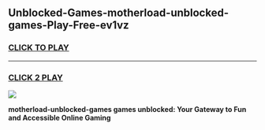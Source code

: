 
## Unblocked-Games-motherload-unblocked-games-Play-Free-ev1vz
<h3>
<a href="https://premium76.site?title=motherload-unblocked-games&ref=17A">CLICK TO PLAY</a></h3>
<hr>

<h3>
<a href="https://premium76.site?title=motherload-unblocked-games&ref=17A">CLICK 2 PLAY</a>
  
</h3>

<a href="https://premium76.site?title=motherload-unblocked-games&ref=17A"><img src="https://clearcache.store/games.png"></a>


**motherload-unblocked-games games unblocked: Your Gateway to Fun and Accessible Online Gaming**
